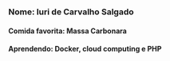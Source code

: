 ### Nome: Iuri de Carvalho Salgado

#### Comida favorita: Massa Carbonara

#### Aprendendo: Docker, cloud computing e PHP